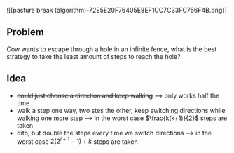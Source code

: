 
![[pasture break (algorithm)-72E5E20F76405E8EF1CC7C33FC756F4B.png]]

## Problem
Cow wants to escape through a hole in an infinite fence, what is the best strategy to take the least amount of steps to reach the hole?

## Idea
- ~~could just choose a direction and keep walking~~ --> only works half the time
- walk a step one way, two stes the other, keep switching directions while walking one more step --> in the worst case $\frac{k(k+1)}{2}$ steps are taken
- dito, but double the steps every time we switch directions --> in the worst case $2(2^{i+1}-1)+k$ steps are taken

